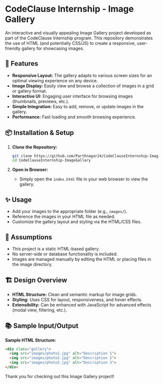 # CodeClause Internship - Image Gallery

An interactive and visually appealing Image Gallery project developed as part of the CodeClause Internship program. This repository demonstrates the use of HTML (and potentially CSS/JS) to create a responsive, user-friendly gallery for showcasing images.

## 🚀 Features

- **Responsive Layout:** The gallery adapts to various screen sizes for an optimal viewing experience on any device.
- **Image Display:** Easily view and browse a collection of images in a grid or gallery format.
- **Interactive UI:** Engaging user interface for browsing images (thumbnails, previews, etc.).
- **Simple Integration:** Easy to add, remove, or update images in the gallery.
- **Performance:** Fast loading and smooth browsing experience.

## 📦 Installation & Setup

1. **Clone the Repository:**
   ```bash
   git clone https://github.com/Parthnagar24/CodeClauseInternship-ImageGallary.git
   cd CodeClauseInternship-ImageGallary
   ```

2. **Open in Browser:**
   - Simply open the `index.html` file in your web browser to view the gallery.

## ✨ Usage

- Add your images to the appropriate folder (e.g., `images/`).
- Reference the images in your HTML file as needed.
- Customize the gallery layout and styling via the HTML/CSS files.

## 📝 Assumptions

- This project is a static HTML-based gallery.
- No server-side or database functionality is included.
- Images are managed manually by editing the HTML or placing files in the image directory.

## 🏗️ Design Overview

- **HTML Structure:** Clean and semantic markup for image grids.
- **Styling:** Uses CSS for layout, responsiveness, and hover effects.
- **Extensibility:** Can be enhanced with JavaScript for advanced effects (modal view, filtering, etc.).

## 📚 Sample Input/Output

**Sample HTML Structure:**
```html
<div class="gallery">
  <img src="images/photo1.jpg" alt="Description 1">
  <img src="images/photo2.jpg" alt="Description 2">
  <img src="images/photo3.jpg" alt="Description 3">
</div>
```






Thank you for checking out this Image Gallery project!
